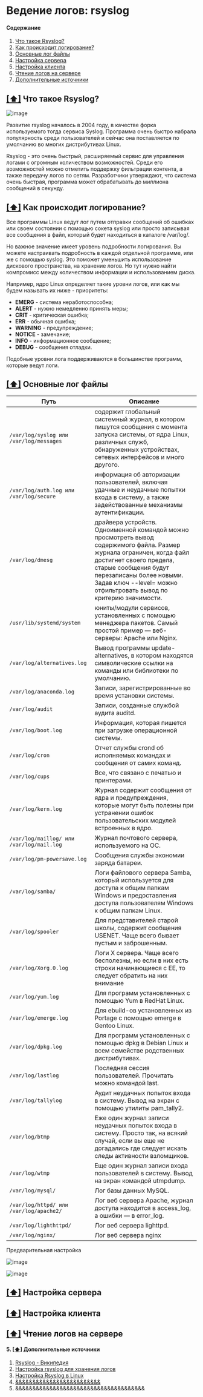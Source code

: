 # Ведение логов: rsyslog

#### <a name='toc'>Содержание</a>

1. [Что такое Rsyslog?](#1)
2. [Как происходит логирование?](#2)
3. [Основные лог файлы](#3)
4. [Настройка сервера](#4)
5. [Настройка клиента](#5)
6. [Чтение логов на сервере](#6)
7. [Дополнительные источники](#recommended_sources)


## [[⬆]](#toc) <a name='1'>Что такое Rsyslog?</a>

![image](https://github.com/user-attachments/assets/cc27ddbd-1e9f-49aa-9b32-379790fde162)

Развитие rsyslog началось в 2004 году, в качестве форка используемого тогда сервиса Syslog. Программа очень быстро набрала популярность среди пользователей и сейчас она поставляется по умолчанию во многих дистрибутивах Linux.

Rsyslog - это очень быстрый, расширяемый сервис для управления логами с огромным количеством возможностей. Среди его возможностей можно отметить поддержку фильтрации контента, а также передачу логов по сетям. Разработчики утверждают, что система очень быстрая, программа может обрабатывать до миллиона сообщений в секунду.


## [[⬆]](#toc) <a name='2'>Как происходит логирование?</a>

Все программы Linux ведут лог путем отправки сообщений об ошибках или своем состоянии с помощью сокета syslog или просто записывая все сообщения в файл, который будет находиться в каталоге /var/log/.

Но важное значение имеет уровень подробности логирования. Вы можете настраивать подробность в каждой отдельной программе, или же с помощью syslog. Это поможет уменьшить использование дискового пространства, на хранение логов. Но тут нужно найти компромисс между количеством информации и использованием диска.

Например, ядро Linux определяет такие уровни логов, или как мы будем называть их ниже - приоритеты:

- **EMERG** - система неработоспособна;
- **ALERT** - нужно немедленно принять меры;
- **CRIT** - критическая ошибка;
- **ERR** - обычная ошибка;
- **WARNING** - предупреждение;
- **NOTICE** - замечание;
- **INFO** - информационное сообщение;
- **DEBUG** - сообщения отладки.

Подобные уровни лога поддерживаются в большинстве программ, которые ведут логи.


## [[⬆]](#toc) <a name='3'>Основные лог файлы</a>

| Путь | Описание |
| ------- | ----------- |
| `/var/log/syslog или /var/log/messages` | содержит глобальный системный журнал, в котором пишутся сообщения с момента запуска системы, от ядра Linux, различных служб, обнаруженных устройствах, сетевых интерфейсов и много другого.|
| `/var/log/auth.log или /var/log/secure` | информация об авторизации пользователей, включая удачные и неудачные попытки входа в систему, а также задействованные механизмы аутентификации. |
| `/var/log/dmesg` | драйвера устройств. Одноименной командой можно просмотреть вывод содержимого файла. Размер журнала ограничен, когда файл достигнет своего предела, старые сообщения будут перезаписаны более новыми. Задав ключ --level= можно отфильтровать вывод по критерию значимости. |
| `/usr/lib/systemd/system` | юниты/модули сервисов, установленных с помощью менеджера пакетов. Самый простой пример — веб-серверы: Apache или Nginx. |
| `/var/log/alternatives.log` | Вывод программы update-alternatives, в котором находятся символические ссылки на команды или библиотеки по умолчанию. |
| `/var/log/anaconda.log` | Записи, зарегистрированные во время установки системы. |
| `/var/log/audit` | Записи, созданные службой аудита auditd. |
| `/var/log/boot.log` | Информация, которая пишется при загрузке операционной системы. |
| `/var/log/cron` | Отчет службы crond об исполняемых командах и сообщения от самих команд. |
| `/var/log/cups` | Все, что связано с печатью и принтерами. |
| `/var/log/kern.log` | Журнал содержит сообщения от ядра и предупреждения, которые могут быть полезны при устранении ошибок пользовательских модулей встроенных в ядро. |
| `/var/log/maillog/ или /var/log/mail.log` | Журнал почтового сервера, используемого на ОС. |
| `/var/log/pm-powersave.log` | Сообщения службы экономии заряда батареи. |
| `/var/log/samba/` | Логи файлового сервера Samba, который используется для доступа к общим папкам Windows и предоставления доступа пользователям Windows к общим папкам Linux. |
| `/var/log/spooler` | Для представителей старой школы, содержит сообщения USENET. Чаще всего бывает пустым и заброшенным. |
| `/var/log/Xorg.0.log` | Логи X сервера. Чаще всего бесполезны, но если в них есть строки начинающиеся с EE, то следует обратить на них внимание |
| `/var/log/yum.log` | Для программ установленных с помощью Yum в RedHat Linux. |
| `/var/log/emerge.log` | Для ebuild-ов установленных из Portage с помощью emerge в Gentoo Linux. |
| `/var/log/dpkg.log` | Для программ установленных с помощью dpkg в Debian Linux и всем семействе родственных дистрибутивах. |
| `/var/log/lastlog` | Последняя сессия пользователей. Прочитать можно командой last. |
| `/var/log/tallylog` | Аудит неудачных попыток входа в систему. Вывод на экран с помощью утилиты pam_tally2. |
| `/var/log/btmp` | Еже один журнал записи неудачных попыток входа в систему. Просто так, на всякий случай, если вы еще не догадались где следует искать следы активности взломщиков. |
| `/var/log/wtmp` | Еще один журнал записи входа пользователей в систему. Вывод на экран командой utmpdump. |
| `/var/log/mysql/` | Лог базы данных MySQL. |
| `/var/log/httpd/ или /var/log/apache2/` | Лог веб сервера Apache, журнал доступа находится в access_log, а ошибки — в error_log. |
| `/var/log/lighthttpd/` | Лог веб сервера lighttpd. |
| `/var/log/nginx/` | Лог веб сервера nginx |



Предварительная настройка 

![image](https://github.com/user-attachments/assets/29c1e8fd-5c98-45c7-aa0c-a5513ce31200)

![image](https://github.com/user-attachments/assets/26dd1f58-01ad-4e9c-b5db-a2b8ff23ad41)



## [[⬆]](#toc) <a name='4'>Настройка сервера</a>

## [[⬆]](#toc) <a name='5'>Настройка клиента</a>

## [[⬆]](#toc) <a name='6'>Чтение логов на сервере</a>













#### 5. [[⬆]](#toc) <a name='recommended_sources'>Дополнительные источники</a>

1. [Rsyslog - Википедия](https://en.wikipedia.org/wiki/Rsyslog)
2. [Настройка rsyslog для хранения логов](https://www.dmosk.ru/miniinstruktions.php?mini=rsyslog)
3. [Настройка Rsyslog в Linux](https://losst.pro/nastrojka-rsyslog-v-linux)
4. [&&&&&&&&&&&&&&&&&&&&&&&&&](https://pikabu.ru/story/sistema_initsializatsii_5191339)
5. &&&&&&&&&&&&&&&&&&&&&&&&&&&&&&&&&&&&&&
